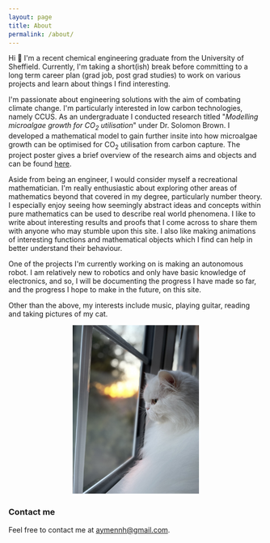 ```yaml
---
layout: page
title: About
permalink: /about/
---
```


Hi :wave: I'm a recent chemical engineering graduate from the University of Sheffield.
Currently, I'm taking a short(ish) break before committing to a long term
career plan (grad job, post grad studies) to work on various projects and learn
about things I find interesting.

I'm passionate about engineering solutions with the aim of combating climate
change. I'm particularly interested in low carbon technologies, namely CCUS. As
an undergraduate I conducted research titled "<i>Modelling microalgae growth for
CO<sub>2</sub> utilisation</i>" under Dr. Solomon Brown. I developed a
mathematical model to gain further insite into how microalgae growth can be
optimised for CO<sub>2</sub> utilisation from carbon capture. The project poster
gives a brief overview of the research aims and objects and can be found <a
href="https://raw.githubusercontent.com/aymenhafeez/aymenhafeez.github.io/master/images/poster.png">here</a>.

<!-- <center> -->
<!-- <a><img src="https://raw.githubusercontent.com/aymenhafeez/aymenhafeez.github.io/master/images/poster-pres.jpg" class="fancy-image center" width="250"></a> -->
<!-- </center> -->

Aside from being an engineer, I would consider myself a recreational
mathematician. I'm really enthusiastic about exploring other areas of
mathematics beyond that covered in my degree, particularly number theory. I
especially enjoy seeing how seemingly abstract ideas and concepts within pure
mathematics can be used to describe real world phenomena. I like to write about
interesting results and proofs that I come across to share them with anyone who
may stumble upon this site. I also like making animations of interesting
functions and mathematical objects which I find can help in better understand
their behaviour. 

One of the projects I'm currently working on is making an autonomous robot. I
am relatively new to robotics and only have basic knowledge of electronics, and
so, I will be documenting the progress I have made so far, and the progress I
hope to make in the future, on this site.

Other than the above, my interests include music, playing guitar, reading and
taking pictures of my cat.

<center>
<a><img src="https://raw.githubusercontent.com/aymenhafeez/aymenhafeez.github.io/master/images/cat2.jpeg" class="fancy-image" width="250"></a>
</center>

### Contact me

Feel free to contact me at [aymennh@gmail.com](mailto:aymennh@gmail.com).

